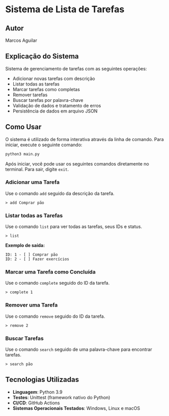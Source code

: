 # Sistema de Lista de Tarefas

## Autor
Marcos Aguilar

## Explicação do Sistema
Sistema de gerenciamento de tarefas com as seguintes operações:
- Adicionar novas tarefas com descrição
- Listar todas as tarefas
- Marcar tarefas como completas
- Remover tarefas
- Buscar tarefas por palavra-chave
- Validação de dados e tratamento de erros
- Persistência de dados em arquivo JSON

## Como Usar

O sistema é utilizado de forma interativa através da linha de comando. Para iniciar, execute o seguinte comando:

```bash
python3 main.py

```

Após iniciar, você pode usar os seguintes comandos diretamente no terminal. Para sair, digite `exit`.

### Adicionar uma Tarefa

Use o comando `add` seguido da descrição da tarefa.

```
> add Comprar pão
```

### Listar todas as Tarefas

Use o comando `list` para ver todas as tarefas, seus IDs e status.

```
> list
```

**Exemplo de saída:**
```
ID: 1 - [ ] Comprar pão
ID: 2 - [ ] Fazer exercícios
```

### Marcar uma Tarefa como Concluída

Use o comando `complete` seguido do ID da tarefa.

```
> complete 1
```

### Remover uma Tarefa

Use o comando `remove` seguido do ID da tarefa.

```
> remove 2
```

### Buscar Tarefas

Use o comando `search` seguido de uma palavra-chave para encontrar tarefas.

```
> search pão
```

## Tecnologias Utilizadas
- **Linguagem**: Python 3.9
- **Testes**: Unittest (framework nativo do Python)
- **CI/CD**: GitHub Actions
- **Sistemas Operacionais Testados**: Windows, Linux e macOS